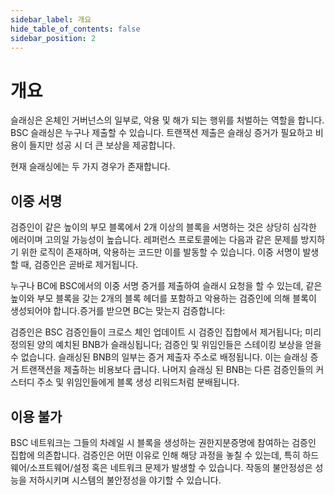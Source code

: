 ```yaml
---
sidebar_label: 개요
hide_table_of_contents: false
sidebar_position: 2
---
```


# 개요
슬래싱은 온체인 거버넌스의 일부로, 악용 및 해가 되는 행위를 처벌하는 역할을 합니다. BSC 슬래싱은 누구나 제출할 수 있습니다. 트랜잭션 제출은 슬래싱 증거가 필요하고 비용이 들지만 성공 시 더 큰 보상을 제공합니다.

현재 슬래싱에는 두 가지 경우가 존재합니다.

## 이중 서명
검증인이 같은 높이의 부모 블록에서 2개 이상의 블록을 서명하는 것은 상당히 심각한 에러이며 고의일 가능성이 높습니다. 레퍼런스 프로토콜에는 다음과 같은 문제를 방지하기 위한 로직이 존재하며, 악용하는 코드만 이를 발동할 수 있습니다. 이중 서명이 발생할 때, 검증인은 곧바로 제거됩니다.

누구나 BC에 BSC에서의 이중 서명 증거를 제출하여 슬래시 요청을 할 수 있는데, 같은 높이와 부모 블록을 갖는 2개의 블록 헤더를 포함하고 악용하는 검증인에 의해 블록이 생성되어야 합니다.증거를 받으면 BC는 맞는지 검증합니다:

검증인은 BSC 검증인들이 크로스 체인 업데이트 시 검증인 집합에서 제거됩니다;
미리 정의된 양의 예치된 BNB가 슬래싱됩니다; 검증인 및 위임인들은 스테이킹 보상을 얻을 수 없습니다.
슬래싱된 BNB의 일부는 증거 제출자 주소로 배정됩니다. 이는 슬래싱 증거 트랜잭션을 제출하는 비용보다 큽니다.
나머지 슬래싱 된 BNB는 다른 검증인들의 커스터디 주소 및 위임인들에게 블록 생성 리워드처럼 분배됩니다.

## 이용 불가
BSC 네트워크는 그들의 차례일 시 블록을 생성하는 권한지분증명에 참여하는 검증인 집합에 의존합니다. 검증인은 어떤 이유로 인해 해당 과정을 놓칠 수 있는데, 특히 하드웨어/소프트웨어/설정 혹은 네트워크 문제가 발생할 수 있습니다. 작동의 불안정성은 성능을 저하시키며 시스템의 불안정성을 야기할 수 있습니다.

